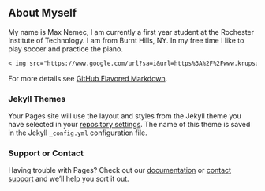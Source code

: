 ## About Myself

My name is Max Nemec, I am currently a first year student at the Rochester Institute of Technology. I am from Burnt Hills, NY. In my free time I like to play soccer and practice the piano. 

```markdown
< img src="https://www.google.com/url?sa=i&url=https%3A%2F%2Fwww.krupsusa.com%2FRecipes%2FClassic-Belgian-Waffles%2Fr%2F239758&psig=AOvVaw01f7okQJCiuZhcFZ6UxAaP&ust=1601428237995000&source=images&cd=vfe&ved=0CAIQjRxqFwoTCIC-kZ2XjewCFQAAAAAdAAAAABAD"/>
```

For more details see [GitHub Flavored Markdown](https://guides.github.com/features/mastering-markdown/).

### Jekyll Themes

Your Pages site will use the layout and styles from the Jekyll theme you have selected in your [repository settings](https://github.com/maxnemec/maxnemec.github.io/settings). The name of this theme is saved in the Jekyll `_config.yml` configuration file.

### Support or Contact

Having trouble with Pages? Check out our [documentation](https://docs.github.com/categories/github-pages-basics/) or [contact support](https://github.com/contact) and we’ll help you sort it out.
